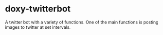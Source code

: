 # doxy-twitterbot
A twitter bot with a variety of functions. One of the main functions is posting images to twitter at set intervals.

